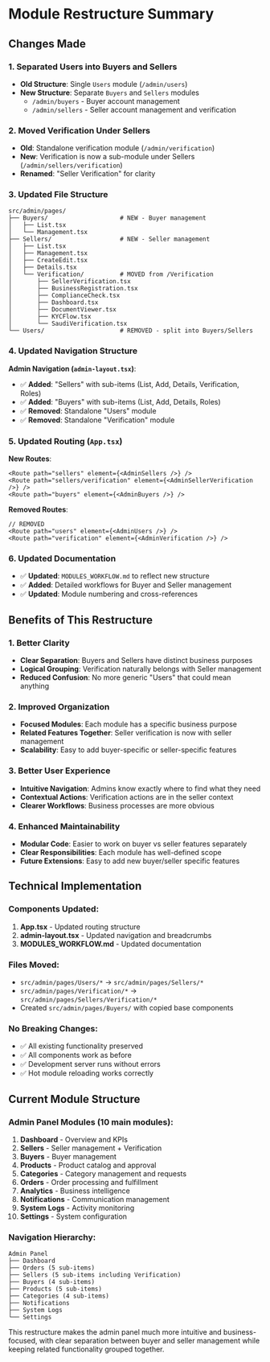 # Module Restructure Summary

## Changes Made

### 1. **Separated Users into Buyers and Sellers**
- **Old Structure**: Single `Users` module (`/admin/users`)  
- **New Structure**: Separate `Buyers` and `Sellers` modules
  - `/admin/buyers` - Buyer account management
  - `/admin/sellers` - Seller account management and verification

### 2. **Moved Verification Under Sellers**
- **Old**: Standalone verification module (`/admin/verification`)
- **New**: Verification is now a sub-module under Sellers (`/admin/sellers/verification`)
- **Renamed**: "Seller Verification" for clarity

### 3. **Updated File Structure**
```
src/admin/pages/
├── Buyers/                    # NEW - Buyer management
│   ├── List.tsx
│   └── Management.tsx
├── Sellers/                   # NEW - Seller management  
│   ├── List.tsx
│   ├── Management.tsx
│   ├── CreateEdit.tsx
│   ├── Details.tsx
│   └── Verification/          # MOVED from /Verification
│       ├── SellerVerification.tsx
│       ├── BusinessRegistration.tsx
│       ├── ComplianceCheck.tsx
│       ├── Dashboard.tsx
│       ├── DocumentViewer.tsx
│       ├── KYCFlow.tsx
│       └── SaudiVerification.tsx
└── Users/                     # REMOVED - split into Buyers/Sellers
```

### 4. **Updated Navigation Structure**
**Admin Navigation (`admin-layout.tsx`)**:
- ✅ **Added**: "Sellers" with sub-items (List, Add, Details, Verification, Roles)
- ✅ **Added**: "Buyers" with sub-items (List, Add, Details, Roles)
- ✅ **Removed**: Standalone "Users" module
- ✅ **Removed**: Standalone "Verification" module

### 5. **Updated Routing (`App.tsx`)**
**New Routes**:
```tsx
<Route path="sellers" element={<AdminSellers />} />
<Route path="sellers/verification" element={<AdminSellerVerification />} />
<Route path="buyers" element={<AdminBuyers />} />
```

**Removed Routes**:
```tsx
// REMOVED
<Route path="users" element={<AdminUsers />} />
<Route path="verification" element={<AdminVerification />} />
```

### 6. **Updated Documentation**
- ✅ **Updated**: `MODULES_WORKFLOW.md` to reflect new structure
- ✅ **Added**: Detailed workflows for Buyer and Seller management
- ✅ **Updated**: Module numbering and cross-references

## Benefits of This Restructure

### 1. **Better Clarity**
- **Clear Separation**: Buyers and Sellers have distinct business purposes
- **Logical Grouping**: Verification naturally belongs with Seller management
- **Reduced Confusion**: No more generic "Users" that could mean anything

### 2. **Improved Organization**
- **Focused Modules**: Each module has a specific business purpose
- **Related Features Together**: Seller verification is now with seller management
- **Scalability**: Easy to add buyer-specific or seller-specific features

### 3. **Better User Experience**
- **Intuitive Navigation**: Admins know exactly where to find what they need
- **Contextual Actions**: Verification actions are in the seller context
- **Clearer Workflows**: Business processes are more obvious

### 4. **Enhanced Maintainability**
- **Modular Code**: Easier to work on buyer vs seller features separately
- **Clear Responsibilities**: Each module has well-defined scope
- **Future Extensions**: Easy to add new buyer/seller specific features

## Technical Implementation

### Components Updated:
1. **App.tsx** - Updated routing structure
2. **admin-layout.tsx** - Updated navigation and breadcrumbs
3. **MODULES_WORKFLOW.md** - Updated documentation

### Files Moved:
- `src/admin/pages/Users/*` → `src/admin/pages/Sellers/*`
- `src/admin/pages/Verification/*` → `src/admin/pages/Sellers/Verification/*`
- Created `src/admin/pages/Buyers/` with copied base components

### No Breaking Changes:
- ✅ All existing functionality preserved
- ✅ All components work as before
- ✅ Development server runs without errors
- ✅ Hot module reloading works correctly

## Current Module Structure

### Admin Panel Modules (10 main modules):
1. **Dashboard** - Overview and KPIs
2. **Sellers** - Seller management + Verification
3. **Buyers** - Buyer management  
4. **Products** - Product catalog and approval
5. **Categories** - Category management and requests
6. **Orders** - Order processing and fulfillment
7. **Analytics** - Business intelligence
8. **Notifications** - Communication management
9. **System Logs** - Activity monitoring
10. **Settings** - System configuration

### Navigation Hierarchy:
```
Admin Panel
├── Dashboard
├── Orders (5 sub-items)
├── Sellers (5 sub-items including Verification)
├── Buyers (4 sub-items)
├── Products (5 sub-items)  
├── Categories (4 sub-items)
├── Notifications
├── System Logs
└── Settings
```

This restructure makes the admin panel much more intuitive and business-focused, with clear separation between buyer and seller management while keeping related functionality grouped together.